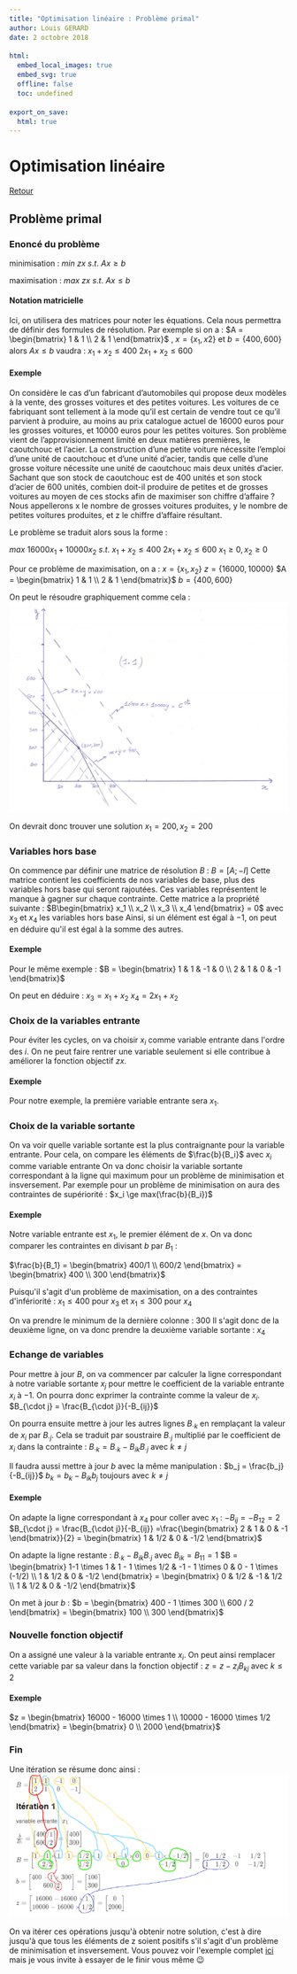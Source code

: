 ```yaml
---
title: "Optimisation linéaire : Problème primal"
author: Louis GERARD
date: 2 octobre 2018

html:
  embed_local_images: true
  embed_svg: true
  offline: false
  toc: undefined

export_on_save:
  html: true
---
```


# Optimisation linéaire

[Retour](index.html)

## Problème primal

### Enoncé du problème
minimisation :
$min\ zx\ s.t.$
$Ax \ge b$

maximisation :
$max\ zx\ s.t.$
$Ax \le b$

#### Notation matricielle

Ici, on utilisera des matrices pour noter les équations. Cela nous permettra de définir des formules de résolution.
Par exemple si on a :
$A = \begin{bmatrix}
   1 & 1 \\
   2 & 1
\end{bmatrix}$ , $x = \{x_1, x2\}$ et $b = \{400, 600\}$
alors $Ax \le b$ vaudra :
$x_1 + x_2 \le 400$
$2x_1  + x_2 \le 600$


#### Exemple
On considère le cas d’un fabricant d’automobiles qui propose deux modèles à la vente, des grosses voitures et des petites voitures. Les voitures de ce fabriquant sont tellement à la mode qu’il est certain de vendre tout ce qu’il parvient à produire, au moins au prix catalogue actuel de 16000 euros pour les grosses voitures, et 10000 euros pour les petites voitures. Son problème vient de l’approvisionnement limité en deux matières premières, le caoutchouc et l’acier. La construction d’une petite voiture nécessite l’emploi d’une unité de caoutchouc et d’une unité d’acier, tandis que celle d’une grosse voiture nécessite une unité de caoutchouc mais deux unités d’acier. Sachant que son stock de caoutchouc est de 400 unités et son stock d’acier de 600 unités, combien doit-il produire de petites et de grosses voitures au moyen de ces stocks afin de maximiser son chiffre d’affaire ? Nous appellerons x le nombre de grosses voitures produites, y le nombre de petites voitures produites, et z le chiffre d’affaire résultant.

Le problème se traduit alors sous la forme :

$max\ 16000x_1 + 10000x_2\ s.t.$
$x_1 + x_2 \le 400$
$2x_1  + x_2 \le 600$
$x_1 \ge 0, x_2 \ge 0$

Pour ce problème de maximisation, on a :
$x = \{x_1, x_2\}$
$z = \{16000, 10000\}$
$A = \begin{bmatrix}
   1 & 1 \\
   2 & 1
\end{bmatrix}$
$b = \{400, 600\}$

On peut le résoudre graphiquement comme cela :
![résolution graphique](graphique.jpg)

On devrait donc trouver une solution $x_1 = 200, x_2 = 200$

### Variables hors base
On commence par définir une matrice de résolution $B$ :
$B = [A; -I]$
Cette matrice contient les coefficients de nos variables de base, plus des variables hors base qui seront rajoutées. Ces variables représentent le manque à gagner sur chaque contrainte.
Cette matrice a la propriété suivante :
$B\begin{bmatrix}
  x_1 \\
  x_2 \\
  x_3 \\
  x_4
\end{bmatrix} = 0$ avec $x_3$ et $x_4$ les variables hors base
Ainsi, si un élément est égal à $-1$, on peut en déduire qu'il est égal à la somme des autres.

#### Exemple
Pour le même exemple :
$B = \begin{bmatrix}
  1 & 1 & -1 & 0 \\
  2 & 1 & 0 & -1
\end{bmatrix}$

On peut en déduire :
$x_3 = x_1 + x_2$
$x_4 = 2x_1 + x_2$

### Choix de la variables entrante
Pour éviter les cycles, on va choisir $x_i$ comme variable entrante dans l'ordre des $i$. On ne peut faire rentrer une variable seulement si elle contribue à améliorer la fonction objectif $zx$.

#### Exemple
Pour notre exemple, la première variable entrante sera $x_1$.

### Choix de la variable sortante
On va voir quelle variable sortante est la plus contraignante pour la variable entrante. Pour cela, on compare les éléments de $\frac{b}{B_i}$ avec $x_i$ comme variable entrante
On va donc choisir la variable sortante correspondant à la ligne qui maximum pour un problème de minimisation et insversement.
Par exemple pour un problème de minimisation on aura des contraintes de supériorité :
$x_i \ge max(\frac{b}{B_i})$

#### Exemple
Notre variable entrante est $x_1$, le premier élément de $x$. On va donc comparer les contraintes en divisant $b$ par $B_1$ :

$\frac{b}{B_1} = \begin{bmatrix}
  400/1 \\
  600/2
\end{bmatrix} = \begin{bmatrix}
  400 \\
  300
\end{bmatrix}$

Puisqu'il s'agit d'un problème de maximisation, on a des contraintes d'infériorité :
$x_1 \le 400$ pour $x_3$ et
$x_1 \le 300$ pour $x_4$

On va prendre le minimum de la dernière colonne : $300$
Il s'agit donc de la deuxième ligne, on va donc prendre la deuxième variable sortante : $x_4$

### Echange de variables

Pour mettre à jour $B$, on va commencer par calculer la ligne correspondant à notre variable sortante $x_j$ pour mettre le coefficient de la variable entrante $x_i$ à $-1$. On pourra donc exprimer la contrainte comme la valeur de $x_i$.
$B_{\cdot j} = \frac{B_{\cdot j}}{-B_{ij}}$

On pourra ensuite mettre à jour les autres lignes $B_{\cdot k}$ en remplaçant la valeur de $x_i$ par $B_{\cdot j}$. Cela se traduit par soustraire $B_{\cdot j}$ multiplié par le coefficient de $x_i$ dans la contrainte :
$B_{\cdot k} = B_{\cdot k} - B_{ik} B_{\cdot j}$ avec $k \neq j$

Il faudra aussi mettre à jour $b$ avec la même manipulation :
$b_j = \frac{b_j}{-B_{ij}}$
$b_k = b_k - B_{ik} b_j$ toujours avec $k \neq j$

#### Exemple

On adapte la ligne correspondant à $x_4$ pour coller avec $x_1$ :
$-B_{ij} = -B_{12} = 2$
$B_{\cdot j} = \frac{B_{\cdot j}}{-B_{ij}} =\frac{\begin{bmatrix}
  2 & 1 & 0 & -1
\end{bmatrix}}{2} = \begin{bmatrix}
  1 & 1/2 & 0 & -1/2
\end{bmatrix}$

On adapte la ligne restante :
$B_{\cdot k} - B_{ik} B_{\cdot j}$ avec $B_{ik} = B_{11} = 1$
$B = \begin{bmatrix}
  1-1 \times 1 & 1 - 1 \times 1/2 & -1 - 1 \times 0 & 0 - 1 \times (-1/2) \\
  1 & 1/2 & 0 & -1/2
\end{bmatrix} = \begin{bmatrix}
  0 & 1/2 & -1 & 1/2 \\
  1 & 1/2 & 0 & -1/2
\end{bmatrix}$

On met à jour $b$ :
$b = \begin{bmatrix}
  400 - 1 \times 300 \\
  600 / 2
\end{bmatrix} = \begin{bmatrix}
  100 \\
  300
\end{bmatrix}$

### Nouvelle fonction objectif

On a assigné une valeur à la variable entrante $x_i$. On peut ainsi remplacer cette variable par sa valeur dans la fonction objectif :
$z = z - z_iB_{kj}$ avec $k \le 2$

#### Exemple

$z = \begin{bmatrix}
  16000 - 16000 \times 1 \\
  10000 - 16000 \times 1/2
\end{bmatrix} = \begin{bmatrix}
  0 \\
  2000
\end{bmatrix}$

### Fin
Une itération se résume donc ainsi :
![croquis](Croquis.png)

On va itérer ces opérations jusqu'à obtenir notre solution, c'est à dire jusqu'à que tous les éléments de z soient positifs s'il s'agit d'un problème de minimisation et insversement. Vous pouvez voir l'exemple complet [ici](primal-exemple.html) mais je vous invite à essayer de le finir vous même 😉
